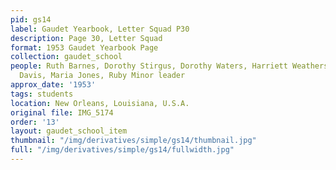 ```yaml
---
pid: gs14
label: Gaudet Yearbook, Letter Squad P30
description: Page 30, Letter Squad
format: 1953 Gaudet Yearbook Page
collection: gaudet_school
people: Ruth Barnes, Dorothy Stirgus, Dorothy Waters, Harriett Weatherspoon, Crystal
  Davis, Maria Jones, Ruby Minor leader
approx_date: '1953'
tags: students
location: New Orleans, Louisiana, U.S.A.
original file: IMG_5174
order: '13'
layout: gaudet_school_item
thumbnail: "/img/derivatives/simple/gs14/thumbnail.jpg"
full: "/img/derivatives/simple/gs14/fullwidth.jpg"
---
```

